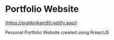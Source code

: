 # Portfolio Website 

[(https://pratiknikam90.netlify.app/)](https://pratiknikam90.netlify.app/)

 Personal Portfolio Website created using RreactJS
